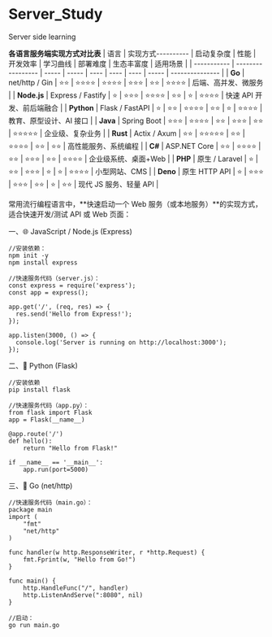# Server_Study
Server side learning

**各语言服务端实现方式对比表**
| 语言          | 实现方式----------              | 启动复杂度 | 性能    | 开发效率 | 学习曲线 | 部署难度 | 生态丰富度 | 适用场景            |
| ----------- | ----------------- | ----- | ----- | ---- | ---- | ---- | ----- | --------------- |
| **Go**      | net/http / Gin    | ⭐⭐    | ⭐⭐⭐⭐  | ⭐⭐⭐⭐ | ⭐⭐⭐  | ⭐⭐   | ⭐⭐⭐⭐  | 后端、高并发、微服务      |
| **Node.js** | Express / Fastify | ⭐     | ⭐⭐⭐   | ⭐⭐⭐⭐ | ⭐⭐   | ⭐    | ⭐⭐⭐⭐  | 快速 API 开发、前后端融合 |
| **Python**  | Flask / FastAPI   | ⭐     | ⭐⭐    | ⭐⭐⭐⭐ | ⭐⭐   | ⭐    | ⭐⭐⭐⭐  | 教育、原型设计、AI 接口   |
| **Java**    | Spring Boot       | ⭐⭐⭐   | ⭐⭐⭐⭐  | ⭐⭐   | ⭐⭐⭐  | ⭐⭐   | ⭐⭐⭐⭐⭐ | 企业级、复杂业务        |
| **Rust**    | Actix / Axum      | ⭐⭐    | ⭐⭐⭐⭐⭐ | ⭐⭐   | ⭐⭐⭐⭐ | ⭐⭐   | ⭐⭐    | 高性能服务、系统编程      |
| **C#**      | ASP.NET Core      | ⭐⭐    | ⭐⭐⭐⭐  | ⭐⭐   | ⭐⭐⭐  | ⭐⭐   | ⭐⭐⭐⭐  | 企业级系统、桌面+Web    |
| **PHP**     | 原生 / Laravel      | ⭐     | ⭐⭐    | ⭐⭐⭐  | ⭐    | ⭐    | ⭐⭐⭐⭐  | 小型网站、CMS        |
| **Deno**    | 原生 HTTP API       | ⭐     | ⭐⭐⭐   | ⭐⭐⭐  | ⭐⭐   | ⭐    | ⭐⭐    | 现代 JS 服务、轻量 API |


常用流行编程语言中，**快速启动一个 Web 服务（或本地服务）**的实现方式，适合快速开发/测试 API 或 Web 页面：

一、🌐 JavaScript / Node.js (Express)

```
//安装依赖：
npm init -y
npm install express
```
```
//快速服务代码（server.js）：
const express = require('express');
const app = express();

app.get('/', (req, res) => {
  res.send('Hello from Express!');
});

app.listen(3000, () => {
  console.log('Server is running on http://localhost:3000');
});

```

二、🐍 Python (Flask)
```
//安装依赖
pip install flask
```
```
//快速服务代码（app.py）：
from flask import Flask
app = Flask(__name__)

@app.route('/')
def hello():
    return "Hello from Flask!"

if __name__ == '__main__':
    app.run(port=5000)

```

三、🧵  Go (net/http)
```
//快速服务代码（main.go）：
package main
import (
    "fmt"
    "net/http"
)

func handler(w http.ResponseWriter, r *http.Request) {
    fmt.Fprint(w, "Hello from Go!")
}

func main() {
    http.HandleFunc("/", handler)
    http.ListenAndServe(":8080", nil)
}

```
```
//启动：
go run main.go
```




